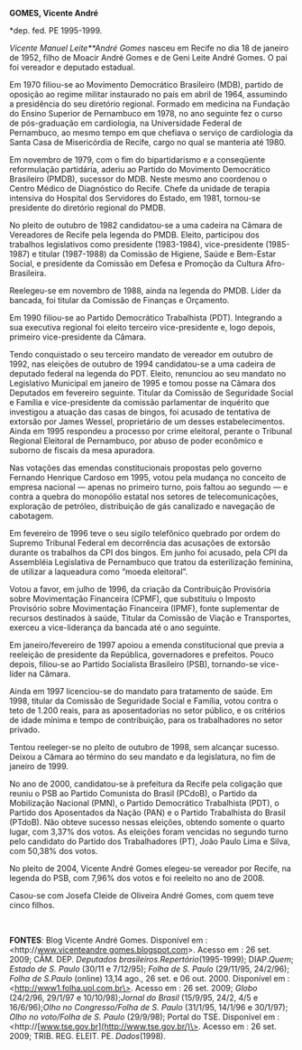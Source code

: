 **GOMES, Vicente André**

\*dep. fed. PE 1995-1999.

*Vicente Manuel Leite**André Gomes* nasceu em Recife no dia 18 de
janeiro de 1952, filho de Moacir André Gomes e de Geni Leite André
Gomes. O pai foi vereador e deputado estadual.

Em 1970 filiou-se ao Movimento Democrático Brasileiro (MDB), partido de
oposição ao regime militar instaurado no país em abril de 1964,
assumindo a presidência do seu diretório regional. Formado em medicina
na Fundação do Ensino Superior de Pernambuco em 1978, no ano seguinte
fez o curso de pós-graduação em cardiologia, na Universidade Federal de
Pernambuco, ao mesmo tempo em que chefiava o serviço de cardiologia da
Santa Casa de Misericórdia de Recife, cargo no qual se manteria até
1980.

Em novembro de 1979, com o fim do bipartidarismo e a conseqüente
reformulação partidária, aderiu ao Partido do Movimento Democrático
Brasileiro (PMDB), sucessor do MDB. Neste mesmo ano coordenou o Centro
Médico de Diagnóstico do Recife. Chefe da unidade de terapia intensiva
do Hospital dos Servidores do Estado, em 1981, tornou-se presidente do
diretório regional do PMDB.

No pleito de outubro de 1982 candidatou-se a uma cadeira na Câmara de
Vereadores de Recife pela legenda do PMDB. Eleito, participou dos
trabalhos legislativos como presidente (1983-1984), vice-presidente
(1985-1987) e titular (1987-1988) da Comissão de Higiene, Saúde e
Bem-Estar Social, e presidente da Comissão em Defesa e Promoção da
Cultura Afro-Brasileira.

Reelegeu-se em novembro de 1988, ainda na legenda do PMDB. Líder da
bancada, foi titular da Comissão de Finanças e Orçamento.

Em 1990 filiou-se ao Partido Democrático Trabalhista (PDT). Integrando a
sua executiva regional foi eleito terceiro vice-presidente e, logo
depois, primeiro vice-presidente da Câmara.

Tendo conquistado o seu terceiro mandato de vereador em outubro de 1992,
nas eleições de outubro de 1994 candidatou-se a uma cadeira de deputado
federal na legenda do PDT. Eleito, renunciou ao seu mandato no
Legislativo Municipal em janeiro de 1995 e tomou posse na Câmara dos
Deputados em fevereiro seguinte. Titular da Comissão de Seguridade
Social e Família e vice-presidente da comissão parlamentar de inquérito
que investigou a atuação das casas de bingos, foi acusado de tentativa
de extorsão por James Wessel, proprietário de um desses
estabelecimentos. Ainda em 1995 respondeu a processo por crime
eleitoral, perante o Tribunal Regional Eleitoral de Pernambuco, por
abuso de poder econômico e suborno de fiscais da mesa apuradora.

Nas votações das emendas constitucionais propostas pelo governo Fernando
Henrique Cardoso em 1995, votou pela mudança no conceito de empresa
nacional — apenas no primeiro turno, pois faltou ao segundo — e contra a
quebra do monopólio estatal nos setores de telecomunicações, exploração
de petróleo, distribuição de gás canalizado e navegação de cabotagem.

Em fevereiro de 1996 teve o seu sigilo telefônico quebrado por ordem do
Supremo Tribunal Federal em decorrência das acusações de extorsão
durante os trabalhos da CPI dos bingos. Em junho foi acusado, pela CPI
da Assembléia Legislativa de Pernambuco que tratou da esterilização
feminina, de utilizar a laqueadura como “moeda eleitoral”.

Votou a favor, em julho de 1996, da criação da Contribuição Provisória
sobre Movimentação Financeira (CPMF), que substituiu o Imposto
Provisório sobre Movimentação Financeira (IPMF), fonte suplementar de
recursos destinados à saúde, Titular da Comissão de Viação e
Transportes, exerceu a vice-liderança da bancada até o ano seguinte.

Em janeiro/fevereiro de 1997 apoiou a emenda constitucional que previa a
reeleição de presidente da República, governadores e prefeitos. Pouco
depois, filiou-se ao Partido Socialista Brasileiro (PSB), tornando-se
vice-líder na Câmara.

Ainda em 1997 licenciou-se do mandato para tratamento de saúde. Em 1998,
titular da Comissão de Seguridade Social e Família, votou contra o teto
de 1.200 reais, para as aposentadorias no setor público, e os critérios
de idade mínima e tempo de contribuição, para os trabalhadores no setor
privado.

Tentou reeleger-se no pleito de outubro de 1998, sem alcançar sucesso.
Deixou a Câmara ao término do seu mandato e da legislatura, no fim de
janeiro de 1999.

No ano de 2000, candidatou-se à prefeitura da Recife pela coligação que
reuniu o PSB ao Partido Comunista do Brasil (PCdoB), o Partido da
Mobilização Nacional (PMN), o Partido Democrático Trabalhista (PDT), o
Partido dos Aposentados da Nação (PAN) e o Partido Trabalhista do Brasil
(PTdoB). Não obteve sucesso nessas eleições, obtendo somente o quarto
lugar, com 3,37% dos votos. As eleições foram vencidas no segundo turno
pelo candidato do Partido dos Trabalhadores (PT), João Paulo Lima e
Silva, com 50,38% dos votos.

No pleito de 2004, Vicente André Gomes elegeu-se vereador por Recife, na
legenda do PSB, com 7,96% dos votos e foi reeleito no ano de 2008.

Casou-se com Josefa Cleide de Oliveira André Gomes, com quem teve cinco
filhos.

 

**FONTES**: Blog Vicente André Gomes. Disponível em :
\<http://[www.vicenteandre
gomes.blogspot.com](http://www.vicenteandre%20gomes.blogspot.com)\>.
Acesso em : 26 set. 2009; CÂM. DEP. *Deputados
brasileiros.*Repertório**(1995-1999); DIAP.*Quem*; *Estado de S. Paulo*
(30/11 e 7/12/95); *Folha de S. Paulo* (29/11/95, 24/2/96); *Folha de
S.Paulo* (online) 13,14 ago., 26 set. e 06 out. 2000. Disponível em :
\<http://www1.folha.uol.com.br\>. Acesso em : 26 set. 2009; *Globo*
(24/2/96, 29/1/97 e 10/10/98);*Jornal do Brasil* (15/9/95, 24/2, 4/5 e
16/6/96);*Olho no Congresso/Folha de S. Paulo* (31/1/95, 14/1/96 e
30/1/97); *Olho no voto/Folha de S. Paulo* (29/9/98); Portal do TSE.
Disponível em : \<http://[www.tse.gov.br](http://www.tse.gov.br/)\>.
Acesso em : 26 set. 2009; TRIB. REG. ELEIT. PE. *Dados*(1998).

 

